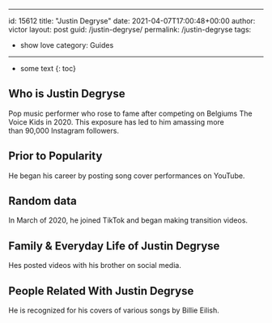  ---
id: 15612
title: "Justin Degryse"
date: 2021-04-07T17:00:48+00:00
author: victor
layout: post
guid: /justin-degryse/
permalink: /justin-degryse
tags:
 - show love
category: Guides
---

* some text
{: toc}

## Who is Justin Degryse

Pop music performer who rose to fame after competing on Belgiums The Voice Kids in 2020. This exposure has led to him amassing more than 90,000 Instagram followers.

## Prior to Popularity

He began his career by posting song cover performances on YouTube.

## Random data

In March of 2020, he joined TikTok and began making transition videos. 

## Family & Everyday Life of Justin Degryse

Hes posted videos with his brother on social media.

## People Related With Justin Degryse

He is recognized for his covers of various songs by Billie Eilish. 
 